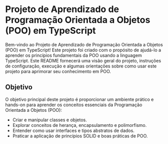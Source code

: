 # Projeto de Aprendizado de Programação Orientada a Objetos (POO) em TypeScript

Bem-vindo ao Projeto de Aprendizado de Programação Orientada a Objetos (POO) em TypeScript! Este projeto foi criado com o propósito de ajudá-lo a aprender os princípios fundamentais da POO usando a linguagem TypeScript. Este README fornecerá uma visão geral do projeto, instruções de configuração, execução e algumas orientações sobre como usar este projeto para aprimorar seu conhecimento em POO.

## Objetivo

O objetivo principal deste projeto é proporcionar um ambiente prático e hands-on para aprender os conceitos essenciais da Programação Orientada a Objetos (POO):

- Criar e manipular classes e objetos.
- Explorar conceitos de herança, encapsulamento e polimorfismo.
- Entender como usar interfaces e tipos abstratos de dados.
- Praticar a aplicação de princípios SOLID e boas práticas de POO.
